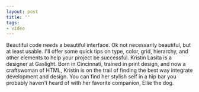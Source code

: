 ```yaml
---
layout: post
title: ''
tags:
- video
---
```

  

Beautiful code needs a beautiful interface. Ok not necessarily beautiful, but
at least usable. I'll offer some quick tips on type, color, grid, hierarchy,
and other elements to help your project be successful. Kristin Lasita is a
designer at Gaslight. Born in Cincinnati, trained in print design, and now a
craftswoman of HTML, Kristin is on the trail of finding the best way integrate
development and design. You can find her stylish self in a hip bar you
probably haven't heard of with her favorite companion, Ellie the dog.
